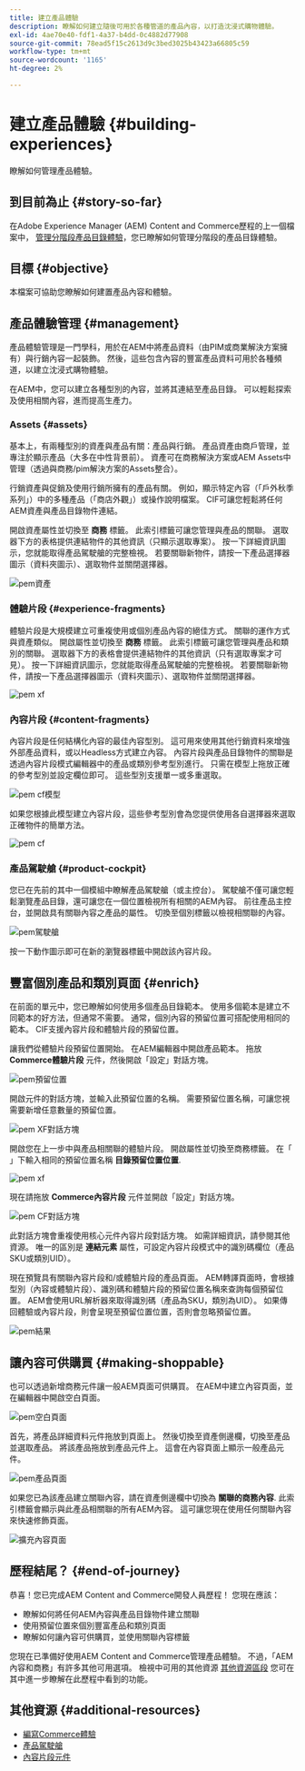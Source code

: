```yaml
---
title: 建立產品體驗
description: 瞭解如何建立隨後可用於各種管道的產品內容，以打造沈浸式購物體驗。
exl-id: 4ae70e40-fdf1-4a37-b4dd-0c4882d77908
source-git-commit: 78ead5f15c2613d9c3bed3025b43423a66805c59
workflow-type: tm+mt
source-wordcount: '1165'
ht-degree: 2%

---
```


# 建立產品體驗 {#building-experiences}

瞭解如何管理產品體驗。

## 到目前為止 {#story-so-far}

在Adobe Experience Manager (AEM) Content and Commerce歷程的上一個檔案中， [管理分階段產品目錄體驗](staged-catalog.md)，您已瞭解如何管理分階段的產品目錄體驗。

## 目標 {#objective}

本檔案可協助您瞭解如何建置產品內容和體驗。

## 產品體驗管理 {#management}

產品體驗管理是一門學科，用於在AEM中將產品資料（由PIM或商業解決方案擁有）與行銷內容一起裝飾。 然後，這些包含內容的豐富產品資料可用於各種頻道，以建立沈浸式購物體驗。

在AEM中，您可以建立各種型別的內容，並將其連結至產品目錄。 可以輕鬆探索及使用相關內容，進而提高生產力。

### Assets {#assets}

基本上，有兩種型別的資產與產品有關：產品與行銷。 產品資產由商戶管理，並專注於顯示產品（大多在中性背景前）。 資產可在商務解決方案或AEM Assets中管理（透過與商務/pim解決方案的Assets整合）。

行銷資產與促銷及使用行銷所擁有的產品有關。 例如，顯示特定內容（「戶外秋季系列」）中的多種產品（「商店外觀」）或操作說明檔案。 CIF可讓您輕鬆將任何AEM資產與產品目錄物件連結。

開啟資產屬性並切換至 **商務** 標籤。 此索引標籤可讓您管理與產品的關聯。 選取器下方的表格提供連結物件的其他資訊（只顯示選取專案）。 按一下詳細資訊圖示，您就能取得產品駕駛艙的完整檢視。 若要關聯新物件，請按一下產品選擇器圖示（資料夾圖示）、選取物件並關閉選擇器。

![pem資產](assets/pem-assets.png)

### 體驗片段 {#experience-fragments}

體驗片段是大規模建立可重複使用或個別產品內容的絕佳方式。 關聯的運作方式與資產類似。 開啟屬性並切換至 **商務** 標籤。 此索引標籤可讓您管理與產品和類別的關聯。 選取器下方的表格會提供連結物件的其他資訊（只有選取專案才可見）。 按一下詳細資訊圖示，您就能取得產品駕駛艙的完整檢視。 若要關聯新物件，請按一下產品選擇器圖示（資料夾圖示）、選取物件並關閉選擇器。

![pem xf](assets/pem-xf.png)

### 內容片段 {#content-fragments}

內容片段是任何結構化內容的最佳內容型別。 這可用來使用其他行銷資料來增強外部產品資料，或以Headless方式建立內容。 內容片段與產品目錄物件的關聯是透過內容片段模式編輯器中的產品或類別參考型別進行。 只需在模型上拖放正確的參考型別並設定欄位即可。 這些型別支援單一或多重選取。

![pem cf模型](assets/pem-cf-model.png)

如果您根據此模型建立內容片段，這些參考型別會為您提供使用各自選擇器來選取正確物件的簡單方法。

![pem cf](assets/pem-cf.png)

### 產品駕駛艙 {#product-cockpit}

您已在先前的其中一個模組中瞭解產品駕駛艙（或主控台）。 駕駛艙不僅可讓您輕鬆瀏覽產品目錄，還可讓您在一個位置檢視所有相關的AEM內容。 前往產品主控台，並開啟具有關聯內容之產品的屬性。 切換至個別標籤以檢視相關聯的內容。

![pem駕駛艙](assets/pem-cockpit.png)

按一下動作圖示即可在新的瀏覽器標籤中開啟該內容片段。

## 豐富個別產品和類別頁面 {#enrich}

在前面的單元中，您已瞭解如何使用多個產品目錄範本。 使用多個範本是建立不同範本的好方法，但通常不需要。 通常，個別內容的預留位置可搭配使用相同的範本。 CIF支援內容片段和體驗片段的預留位置。

讓我們從體驗片段預留位置開始。 在AEM編輯器中開啟產品範本。 拖放 **Commerce體驗片段** 元件，然後開啟「設定」對話方塊。

![pem預留位置](assets/pem-placeholder.png)

開啟元件的對話方塊，並輸入此預留位置的名稱。 需要預留位置名稱，可讓您視需要新增任意數量的預留位置。

![pem XF對話方塊](assets/pem-dialog-xf.png)

開啟您在上一步中與產品相關聯的體驗片段。 開啟屬性並切換至商務標籤。 在「 」下輸入相同的預留位置名稱 **目錄預留位置位置**.

![pem xf](assets/pem-xf.png)

現在請拖放 **Commerce內容片段** 元件並開啟「設定」對話方塊。

![pem CF對話方塊](assets/pem-dialog-cf.png)

此對話方塊會重複使用核心元件內容片段對話方塊。 如需詳細資訊，請參閱其他資源。 唯一的區別是 **連結元素** 屬性，可設定內容片段模式中的識別碼欄位（產品SKU或類別UID）。

現在預覽具有關聯內容片段和/或體驗片段的產品頁面。 AEM轉譯頁面時，會根據型別（內容或體驗片段）、識別碼和體驗片段的預留位置名稱來查詢每個預留位置。 AEM會使用URL解析器來取得識別碼（產品為SKU，類別為UID）。 如果傳回體驗或內容片段，則會呈現至預留位置位置，否則會忽略預留位置。

![pem結果](assets/pem-result.png)

## 讓內容可供購買 {#making-shoppable}

也可以透過新增商務元件讓一般AEM頁面可供購買。 在AEM中建立內容頁面，並在編輯器中開啟空白頁面。

![pem空白頁面](assets/pem-page-empty.png)

首先，將產品詳細資料元件拖放到頁面上。 然後切換至資產側邊欄，切換至產品並選取產品。 將該產品拖放到產品元件上。 這會在內容頁面上顯示一般產品元件。

![pem產品頁面](assets/pem-page-product.png)

如果您已為該產品建立關聯內容，請在資產側邊欄中切換為 **關聯的商務內容**. 此索引標籤會顯示與此產品相關聯的所有AEM內容。 這可讓您現在使用任何關聯內容來快速修飾頁面。

![擴充內容頁面](assets/pem-page-enriched.png)

## 歷程結尾？ {#end-of-journey}

恭喜！您已完成AEM Content and Commerce開發人員歷程！ 您現在應該：

* 瞭解如何將任何AEM內容與產品目錄物件建立關聯
* 使用預留位置來個別豐富產品和類別頁面
* 瞭解如何讓內容可供購買，並使用關聯內容標籤

您現在已準備好使用AEM Content and Commerce管理產品體驗。 不過，「AEM內容和商務」有許多其他可用選項。 檢視中可用的其他資源 [其他資源區段](#additional-resources) 您可在其中進一步瞭解在此歷程中看到的功能。

## 其他資源 {#additional-resources}

* [編寫Commerce體驗](/help/commerce-cloud/authoring/authoring-commerce-experiences.md)
* [產品駕駛艙](/help/commerce-cloud/authoring/product-cockpit.md)
* [內容片段元件](https://experienceleague.adobe.com/docs/experience-manager-core-components/using/wcm-components/content-fragment-component.html?lang=en)
